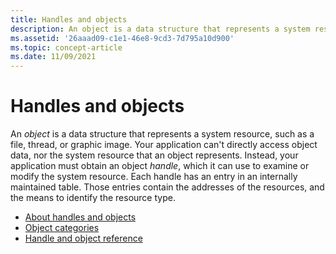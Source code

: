 ```yaml
---
title: Handles and objects
description: An object is a data structure that represents a system resource, such as a file, thread, or graphic image.
ms.assetid: '26aaad09-c1e1-46e8-9cd3-7d795a10d900'
ms.topic: concept-article
ms.date: 11/09/2021
---
```


# Handles and objects

An *object* is a data structure that represents a system resource, such as a file, thread, or graphic image. Your application can't directly access object data, nor the system resource that an object represents. Instead, your application must obtain an object *handle*, which it can use to examine or modify the system resource. Each handle has an entry in an internally maintained table. Those entries contain the addresses of the resources, and the means to identify the resource type.

* [About handles and objects](about-handles-and-objects.md)
* [Object categories](object-categories.md)
* [Handle and object reference](handle-and-object-reference.md)
